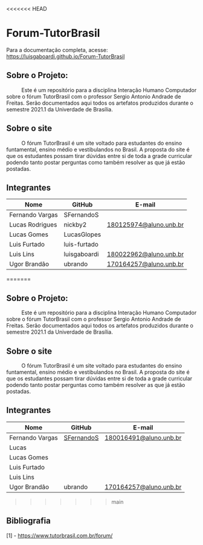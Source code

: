 <<<<<<< HEAD
# Forum-TutorBrasil

Para a documentação completa, acesse: https://luisgaboardi.github.io/Forum-TutorBrasil

## Sobre o Projeto:
<p style = "text-indent: 40px; align= "justify>
    Este é um repositório para a disciplina Interação Humano Computador sobre o fórum TutorBrasil com o professor Sergio Antonio Andrade de Freitas. Serão documentados aqui todos os artefatos produzidos durante o semestre 2021.1 da Univerdade de Brasília.
</p> 

## Sobre o site 
<p style = "text-indent: 40px; align= "justify>
    O fórum TutorBrasil é um site voltado para estudantes do ensino funtamental, ensino médio e vestibulandos no Brasil. A proposta do site é que os estudantes possam tirar dúvidas entre si de toda a grade curricular podendo tanto postar perguntas como também resolver as que já estão postadas.
</p> 

## Integrantes 

| Nome            | GitHub      | E-mail       | 
|-----------------|-------------|-------------|
| Fernando Vargas   | SFernandoS | | 
| Lucas Rodrigues | nickby2 | 180125974@aluno.unb.br |  
| Lucas Gomes  | LucasGlopes |  |
| Luis Furtado  | luis-furtado |  |
| Luis Lins  | luisgaboardi | 180022962@aluno.unb.br |
| Ugor Brandão  | ubrando  | 170164257@aluno.unb.br  |

=======
## Sobre o Projeto:


   <p style = "text-indent: 40px; align= "justify> Este é um repositório para a disciplina Interação Humano Computador sobre o fórum TutorBrasil com o professor Sergio Antonio Andrade de Freitas. Serão documentados aqui todos os artefatos produzidos durante o semestre 2021.1 da Univerdade de Brasília.</p> 

## Sobre o site 
 <p style = "text-indent: 40px; align= "justify> O fórum TutorBrasil é um site voltado para estudantes do ensino funtamental, ensino médio e vestibulandos no Brasil. A proposta do site é que os estudantes possam tirar dúvidas entre si de toda a grade curricular podendo tanto postar perguntas como também resolver as que já estão postadas. </p> 


## Integrantes 


| Nome            | GitHub      | E-mail       | 
|-----------------|-------------|-------------|
| Fernando Vargas   | [SFernandoS](https://github.com/SFernandoS) | 180016491@aluno.unb.br| 
| Lucas |  |  |  
| Lucas Gomes  |  |  |
| Luis Furtado  |  |  |
| Luis Lins  |  |  |
| Ugor Brandão  | ubrando  | 170164257@aluno.unb.br  |
>>>>>>> main
## Bibliografia 
[1] - https://www.tutorbrasil.com.br/forum/




